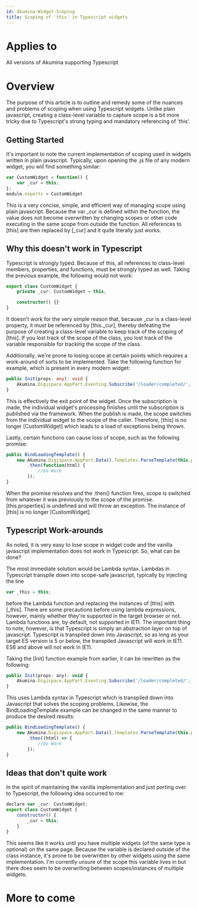 ```yaml
---
id: Akumina-Widget-Scoping
title: Scoping of 'this' in Typescript widgets
---
```


# Applies to
All versions of Akumina supporting Typescript

# Overview
The purpose of this article is to outline and remedy some of the nuances and problems of scoping when using Typescript widgets. Unlike plain javascript, creating a class-level variable to capture scope is a bit more tricky due to Typescript's strong typing and mandatory referencing of 'this'.

## Getting Started 

It's important to note the current implementation of scoping used in widgets written in plain javascript. Typically, upon opening the .js file of any modern widget, you will find something similar:

```javascript
var CustomWidget = function() {
    var _cur = this;
};
module.exports = CustomWidget
```

This is a very concise, simple, and efficient way of managing scope using plain javascript. Because the var _cur is defined within the function, the value does not become overwritten by changing scopes or other code executing in the same scope from outside the function. All references to [this] are then replaced by [_cur] and it quite literally just works.


## Why this doesn't work in Typescript

Typescript is strongly typed. Because of this, all references to class-level members, properties, and functions, must be strongly typed as well. Taking the previous example, the following would not work:

```typescript
export class CustomWidget {
    private _cur: CustomWidget = this;

    constructor() {}
}
```

It doesn't work for the very simple reason that, because _cur is a class-level property, it must be referenced by [this._cur], thereby defeating the purpose of creating a class-level variable to keep track of the scoping of [this]. If you lost track of the scope of the class, you lost track of the variable responsible for tracking the scope of the class.

Additionally, we're prone to losing scope at certain points which requires a work-around of sorts to be implemented. Take the following function for example, which is present in every modern widget:

```typescript
public Init(props: any): void {
    Akumina.Digispace.AppPart.Eventing.Subscribe('/loader/completed/', this.Render, this.properties.SenderId);
}
```

This is effectively the exit point of the widget. Once the subscription is made, the individual widget's processing finishes until the subscription is published via the framework. When the publish is made, the scope switches from the individual widget to the scope of the caller. Therefore, [this] is no longer [CustomWidget] which leads to a load of exceptions being thrown.

Lastly, certain functions can cause loss of scope, such as the following promise:

```typescript
public BindLoadingTemplate() {
    new Akumina.Digispace.AppPart.Data().Templates.ParseTemplate(this.properties.DisplayTemplateUrl, { Loading: true })
        .then(function(html) {
            //Do Work
        });
}
```

When the promise resolves and the .then() function fires, scope is switched from whatever it was previously to the scope of the promise. [this.properties] is undefined and will throw an exception. The instance of [this] is no longer [CustomWidget].


## Typescript Work-arounds

As noted, it is very easy to lose scope in widget code and the vanilla javascript implementation does not work in Typescript. So, what can be done?

The most immediate solution would be Lambda syntax. Lambdas in Typescript transpile down into scope-safe javascript, typically by injecting the line

```javascript
var _this = this;
```

before the Lambda function and replacing the instances of [this] with [_this]. There are some precautions before using lambda expressions, however, mainly whether they're supported in the target browser or not. Lambda functions are, by default, not supported in IE11. The important thing to note, however, is that Typescript is simply an abstraction layer on top of javascript. Typescript is transpiled down into Javascript, so as long as your target ES version is 5 or below, the transpiled Javascript will work in IE11. ES6 and above will not work in IE11.

Taking the [Init] function example from earlier, it can be rewritten as the following:

```javascript
public Init(props: any): void {
    Akumina.Digispace.AppPart.Eventing.Subscribe('/loader/completed/', () => { this.Render() }, this.properties.SenderId);
}
```

This uses Lambda syntax in Typescript which is transpiled down into Javascript that solves the scoping problems. Likewise, the BindLoadingTemplate example can be changed in the same manner to produce the desired results:

```javascript
public BindLoadingTemplate() {
    new Akumina.Digispace.AppPart.Data().Templates.ParseTemplate(this.properties.DisplayTemplateUrl, { Loading: true })
        .then((html) => {
            //Do Work
        });
}
```


## Ideas that don't quite work

In the spirit of maintaining the vanilla implementation and just porting over to Typescript, the following idea occurred to me:

```javascript
declare var _cur: CustomWidget;
export class CustomWidget {
    constructor() {
        _cur = this;
    }
}
```

This seems like it works until you have multiple widgets (of the same type is optional) on the same page. Because the variable is declared outside of the class instance, it's prone to be overwritten by other widgets using the same implementation. I'm currently unsure of the scope this variable lives in but there does seem to be overwriting between scopes/instances of multiple widgets.


# More to come